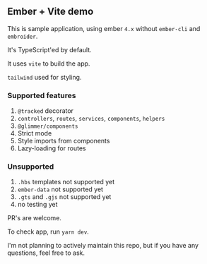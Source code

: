 ## Ember + Vite demo


This is sample application, using ember `4.x` without `ember-cli` and `embroider`.

It's TypeScript'ed by default.

It uses `vite` to build the app.

`tailwind` used for styling.

### Supported features

1. `@tracked` decorator
1. `controllers`, `routes`, `services`, `components`, `helpers`
1. `@glimmer/components`
1. Strict mode
1. Style imports from components
1. Lazy-loading for routes

### Unsupported

1. `.hbs` templates not supported yet
1. `ember-data` not supported yet
1. `.gts` and `.gjs` not supported yet
1. no testing yet

PR's are welcome.

To check app, run `yarn dev`.

I'm not planning to actively maintain this repo, but if you have any questions, feel free to ask.